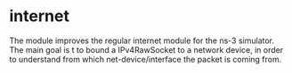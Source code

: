 internet
========

The module improves the regular internet module for the ns-3 simulator. 
The main goal is t to bound a IPv4RawSocket to a network device, 
in order to understand from which net-device/interface the packet is coming from.
